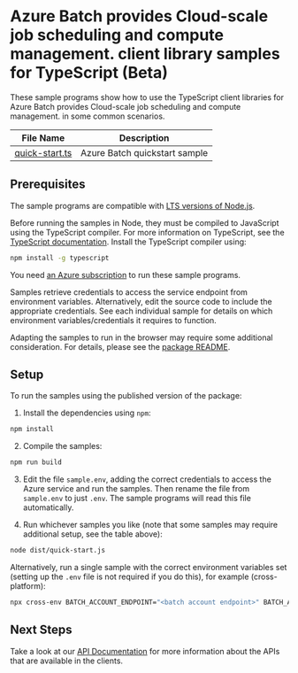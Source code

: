 # Azure Batch provides Cloud-scale job scheduling and compute management. client library samples for TypeScript (Beta)

These sample programs show how to use the TypeScript client libraries for Azure Batch provides Cloud-scale job scheduling and compute management. in some common scenarios.

| **File Name**                 | **Description**               |
| ----------------------------- | ----------------------------- |
| [quick-start.ts][quick-start] | Azure Batch quickstart sample |

## Prerequisites

The sample programs are compatible with [LTS versions of Node.js](https://github.com/nodejs/release#release-schedule).

Before running the samples in Node, they must be compiled to JavaScript using the TypeScript compiler. For more information on TypeScript, see the [TypeScript documentation][typescript]. Install the TypeScript compiler using:

```bash
npm install -g typescript
```

You need [an Azure subscription][freesub] to run these sample programs.

Samples retrieve credentials to access the service endpoint from environment variables. Alternatively, edit the source code to include the appropriate credentials. See each individual sample for details on which environment variables/credentials it requires to function.

Adapting the samples to run in the browser may require some additional consideration. For details, please see the [package README][package].

## Setup

To run the samples using the published version of the package:

1. Install the dependencies using `npm`:

```bash
npm install
```

2. Compile the samples:

```bash
npm run build
```

3. Edit the file `sample.env`, adding the correct credentials to access the Azure service and run the samples. Then rename the file from `sample.env` to just `.env`. The sample programs will read this file automatically.

4. Run whichever samples you like (note that some samples may require additional setup, see the table above):

```bash
node dist/quick-start.js
```

Alternatively, run a single sample with the correct environment variables set (setting up the `.env` file is not required if you do this), for example (cross-platform):

```bash
npx cross-env BATCH_ACCOUNT_ENDPOINT="<batch account endpoint>" BATCH_ACCOUNT_NAME="<batch account name>" BATCH_ACCOUNT_KEY="<batch account key>" node dist/quick-start.js
```

## Next Steps

Take a look at our [API Documentation][apiref] for more information about the APIs that are available in the clients.

[quick-start]: https://github.com/Azure/azure-sdk-for-js/blob/main/sdk/batch/batch-rest/samples/v1-beta/typescript/src/quick-start.ts
[apiref]: https://docs.microsoft.com/javascript/api/@azure/batch
[freesub]: https://azure.microsoft.com/free/
[package]: https://github.com/Azure/azure-sdk-for-js/tree/main/sdk/batch/batch-rest/README.md
[typescript]: https://www.typescriptlang.org/docs/home.html
